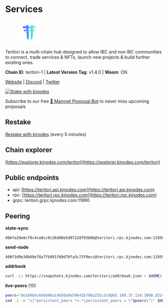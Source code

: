 # Services

<figure><img src="https://raw.githubusercontent.com/kj89/cosmos-images/main/logos/teritori.png" alt=""><figcaption></figcaption></figure>

Teritori is a multi-chain hub designed to allow IBC and non IBC communities  to connect, trade services & NFTs, launch new projects & build further existing ones.

**Chain ID**: teritori-1 | **Latest Version Tag**: v1.4.0 | **Wasm**: ON

[Website](https://teritori.com) | [Discord](https://discord.gg/teritori) | [Twitter](https://twitter.com/TeritoriNetwork)

[![Stake with kjnodes](https://i.ibb.co/cr44Q8j/button-stake-with-kjnodes.png)](https://restake.app/teritori/torivaloper184ln03hkpt75uhrrr26f66kvcqvf4yn4nc2xjm)

Subscribe to our free [🤖 Mainnet Proposal Bot](https://t.me/kjnodes_proposal_bot) to never miss upcoming proposals

## Restake

[Restake with kjnodes](https://restake.app/teritori/torivaloper184ln03hkpt75uhrrr26f66kvcqvf4yn4nc2xjm) (every 5 minutes)
## Chain explorer
[https://explorer.kjnodes.com/teritori](https://explorer.kjnodes.com/teritori)

## Public endpoints

* api: [https://teritori.api.kjnodes.com](https://teritori.api.kjnodes.com)
* rpc: [https://teritori.rpc.kjnodes.com](https://teritori.rpc.kjnodes.com)
* grpc: teritori.grpc.kjnodes.com:11990

## Peering

**state-sync**

```text
d9bfa29e0cf9c4ce0cc9c26d98e5d97228f93b0b@teritori.rpc.kjnodes.com:11956
```

**seed-node**

```text
400f3d9e30b69e78a7fb891f60d76fa3c73f0ecc@teritori.rpc.kjnodes.com:11959
```

**addrbook**
```bash
curl -Ls https://snapshots.kjnodes.com/teritori/addrbook.json > $HOME/.teritorid/config/addrbook.json
```

**live-peers** (10)
```bash
peers="0e189bbc6db606a14950a0e59641b798a255c3c8@65.109.37.154:3000,d2247f7b919f0781c90ee61958d7044665a22d38@169.155.44.201:26656,78815c81331c114cd508dae3a012f0d3e5e2b966@185.119.118.117:3000,ce3baba928ae06cd3ff0af20aec888a82ddffef7@54.37.129.171:26656,89757803f40da51678451735445ad40d5b15e059@134.65.192.221:26656,106490318e51355bc6d72e7941a0080f8b8256b9@185.16.39.14:26656,04fca92ca1dddd2f006bcb9fc2f6e6567c8c46c3@51.89.40.85:27656,e1b058e5cfa2b836ddaa496b10911da62dcf182e@138.201.8.248:26656,3bd3a20d7c8a26a20927289a7a6bffecf71de53e@51.81.155.97:10856,d9bfa29e0cf9c4ce0cc9c26d98e5d97228f93b0b@65.109.88.38:11956"
sed -i -e "s|^persistent_peers *=.*|persistent_peers = \"$peers\"|" $HOME/.teritorid/config/config.toml
```
